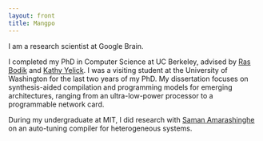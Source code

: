 ```yaml
---
layout: front
title: Mangpo
---
```


I am a research scientist at Google Brain. 

I completed my PhD in Computer Science at UC Berkeley, advised by [Ras Bodik](http://homes.cs.washington.edu/~bodik/) and [Kathy Yelick](http://people.eecs.berkeley.edu/~yelick/). I was a visiting student at the University of Washington for the last two years of my PhD. My dissertation focuses on synthesis-aided compilation and programming models for emerging architectures, ranging from an ultra-low-power processor to a programmable network card.

During my undergraduate at MIT, I did research with [Saman Amarashinghe](http://people.csail.mit.edu/saman/) on an auto-tuning compiler for heterogeneous systems.
